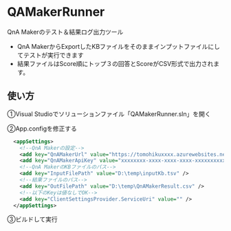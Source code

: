 # QAMakerRunner
QnA Makerのテスト＆結果ログ出力ツール

- QnA MakerからExportしたKBファイルをそのままインプットファイルにしてテストが実行できます
- 結果ファイルはScore順にトップ３の回答とScoreがCSV形式で出力されます。

## 使い方

①Visual Studioでソリューションファイル「QAMakerRunner.sln」を開く

②App.configを修正する

~~~xml
  <appSettings>
    <!--QnA Makerの設定-->
    <add key="QnAMakerUrl" value="https://tomohikuxxxx.azurewebsites.net/qnamaker/knowledgebases/xxxxxxxx-xxxx-xxxx-xxxx-xxxxxxxxxx/generateAnswer" />
    <add key="QnAMakerApiKey" value="xxxxxxxx-xxxx-xxxx-xxxx-xxxxxxxxxx" />
    <!--QnA MakerのKBファイルのパス-->
    <add key="InputFilePath" value="D:\temp\inputKb.tsv" />
    <!--結果ファイルのパス-->
    <add key="OutFilePath" value="D:\temp\QnAMakerResult.csv" />
    <!--以下のKeyは値なしでOK-->
    <add key="ClientSettingsProvider.ServiceUri" value="" />
  </appSettings>
~~~
③ビルドして実行
